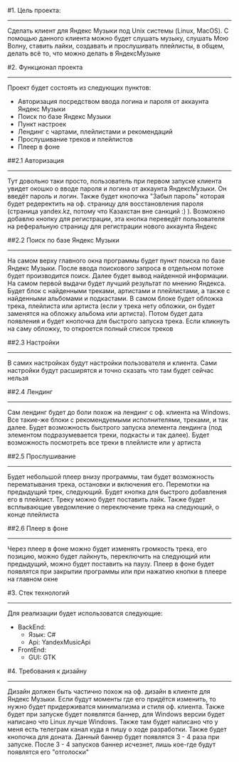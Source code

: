 #1. Цель проекта:
***
Сделать клиент для Яндекс Музыки под Unix системы (Linux, MacOS). С помощью данного клиента можно будет слушать музыку, слушать Мою Волну, ставить лайки, создавать и прослушивать плейлисты, в общем, делать всё то, что можно делать в ЯндексМузыке

#2. Функционал проекта
***
Проект будет состоять из следующих пунктов:

+ Авторизация посредством ввода логина и пароля от аккаунта Яндекс Музыки
+ Поиск по базе Яндекс Музыки
+ Пункт настроек
+ Лендинг с чартами, плейлистами и рекомендаций
+ Прослушивание треков и плейлистов
+ Плеер в фоне

##2.1 Авторизация
***
Тут довольно таки просто, пользователь при первом запуске клиента увидет окошко о вводе пароля и логина от аккаунта ЯндексМузыки. Он введёт пароль и логин. Также будет кнопочка "Забыл пароль" которая будет редеректить на оф. страницу для восстановления пароля (страница yandex.kz, потому что Казахстан вне санкций :) ). Возможно добавлю кнопку для регистрации, эта кнопка переведёт пользователя на реферальную страницу для регистрации нового аккаунта Яндекс

##2.2 Поиск по базе Яндекс Музыки
***
На самом верху главного окна программы будет пункт поиска по базе Яндекс Музыки. После ввода поискового запроса в отдельном потоке будет производится поиск. Далее будет вывод найденной информации. На самом первой выдачи будет лучший результат по мнению Яндекса. Будет блок с найденными треками, артистами и плейлистами, а также с найденными альбомами и подкастами. В самом блоке будет обложка трека, плейлиста или артиста (если у трека нету обложки, он будет заменятся на обложку альбома или артиста). Потом будет дата появления и будет кнопочка для быстрого запуска трека. Если кликнуть на саму обложку, то откроется полный список треков

##2.3 Настройки
***
В самих настройках будут настройки пользователя и клиента. Сами настройки будут расширятся и точно сказать что там будет сейчас нельзя

##2.4 Лендинг
***
Сам лендинг будет до боли похож на лендинг с оф. клиента на Windows. Все такие-же блоки с рекомендуемыми исполнителями, треками, и так далее. Будет возможность быстрого запуска элемента лендинга (под элементом подразумевается треки, подкасты и так далее). Будет возможность посмотреть все треки в плейлисте или у артиста

##2.5 Прослушивание
***
Будет небольшой плеер внизу программы, там будет возможность перематывания трека, остановки и включения его. Перемотки на предыдущий трек, следующий. Будет кнопка для быстрого добавления его в плейлист. Треку можно будет поставить лайк. Также будет всплывающие уведомление о переключение трека на следующий, о конце плейлиста

##2.6 Плеер в фоне
***
Через плеер в фоне можно будет изменять громкость трека, его позицию, можно будет лайкнуть, переключить на следующий или предыдущий, можно будет поставить на паузу. Плеер в фоне будет появлятся при закрытии программы или при нажатию кнопки в плеере на главном окне


#3. Стек технологий
***
Для реализации будет использоватся следующие:

+ BackEnd:
	+ Язык: C#
	+ Api: YandexMusicApi
+ FrontEnd:
	+ GUI: GTK

#4. Требования к дизайну
***
Дизайн должен быть частично похож на оф. дизайн в клиенте для Яндекс Музыки. Если будут моменты где его придётся изменить, то нужно будет придерживатся минимализма и стиля оф. клиента. Также будет при запуске будет появлятся баннер, для Windows версии будет написано что Linux лучше Windows. Также там будет написано что у меня есть телеграм канал куда я пишу о ходе разработки. Также будет кнопочка для доната. Данный баннер будет появлятся 3 - 4 раза при запуске. После 3 - 4 запусков баннер исчезнет, лишь кое-где будут появлятся его "отголоски"
